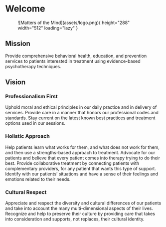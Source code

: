 # Welcome

<figure markdown>
![Matters of the Mind](assets/logo.png){ height="288" width="512" loading="lazy" }
  <figcaption></figcaption>
</figure>

## Mission

Provide comprehensive behavioral health, education, and prevention services to patients interested in treatment using evidence-based psychotherapy techniques.

## Vision

### Professionalism First

Uphold moral and ethical principles in our daily practice and in delivery of services. Provide care in a manner that honors our professional codes and standards. Stay current on the latest known best practices and treatment options used in our sessions.

### Holistic Approach

Help patients learn what works for them, and what does not work for them, and then use a strengths-based approach to treatment.
Advocate for our patients and believe that every patient comes into therapy trying to do their best.
Provide collaborative treatment by connecting patients with complementary providers, for any patient that wants this type of support.
Identify with our patients’ situations and have a sense of their feelings and emotions related to their needs.

### Cultural Respect

Appreciate and respect the diversity and cultural differences of our patients and take into account the many multi-dimensional aspects of their lives. Recognize and help to preserve their culture by providing care that takes into consideration and supports, not replaces, their cultural identity.
